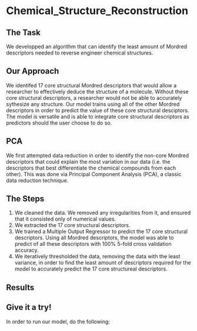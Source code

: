 # Chemical_Structure_Reconstruction
## The Task
We developped an algorithm that can identify the least amount of Mordred descriptors needed to reverse engineer chemical structures. 
## Our Approach
We identifed 17 core structural Mordred descriptors that would allow a researcher to effectively deduce the structure of a molecule. Without these core structural descriptors, a researcher would not be able to accurately sythesize any structure. Our model trains using all of the other Mordred descriptors in order to predict the value of these core structural desciptors. The model is versatile and is able to integrate core structural descriptors as predictors should the user choose to do so. 

## PCA
We first attempted data reduction in order to identify the non-core Mordred descriptors that could explain the most variation in our data (i.e. the descriptors that best differentiate the chemical compounds from each other). This was done via Principal Component Analysis (PCA), a classic data reduction technique.

## The Steps
1. We cleaned the data. We removed any irregularities from it, and ensured that it consisted only of numerical values. 
2. We extracted the 17 core structural descriptors. 
3. We trained a Multiple Output Regressor to predict the 17 core structural descriptors. Using all Mordred descriptors, the model was able to predict of all these descriptors with 100% 5-fold cross validation accuracy. 
4. We iteratively thresholded the data, removing the data with the least variance, in order to find the least amount of descriptors required for the model to accurately predict the 17 core structureal descriptors. 
## Results

## Give it a try! 
In order to run our model, do the following:


